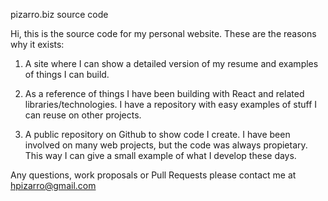 pizarro.biz source code

Hi, this is the source code for my personal website. These are the reasons why it exists:

1. A site where I can show a detailed version of my resume and examples of things I can build.

2. As a reference of things I have been building with React and related libraries/technologies. I have a repository with easy examples of stuff I can reuse on other projects.

3. A public repository on Github to show code I create. I have been involved on many web projects, but the code was always propietary. This way I can give a small example of what I develop these days.

Any questions, work proposals or Pull Requests please contact me at hpizarro@gmail.com
